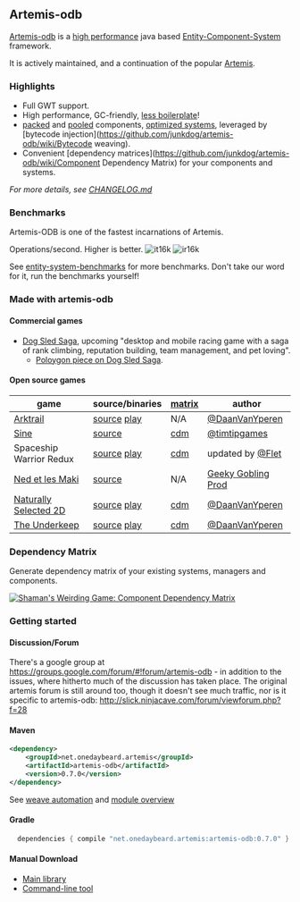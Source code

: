 ## Artemis-odb

[Artemis-odb](https://github.com/junkdog/artemis-odb/wiki/About) is a [high performance](https://github.com/junkdog/entity-system-benchmarks) java based [Entity-Component-System](https://github.com/junkdog/artemis-odb/wiki/Introduction-to-Entity-Systems) framework.

It is actively maintained, and a continuation of the popular [Artemis](http://gamadu.com/artemis/).

### Highlights
- Full GWT support.
- High performance, GC-friendly, [less boilerplate](https://github.com/junkdog/artemis-odb/wiki/@Wire)!
- [packed](https://github.com/junkdog/artemis-odb/wiki/Packed-Weaver) and [pooled](https://github.com/junkdog/artemis-odb/wiki/@PooledWeaver) components, [optimized systems](https://github.com/junkdog/artemis-odb/wiki/Optimizing-Entity-Systems), leveraged by [bytecode injection](https://github.com/junkdog/artemis-odb/wiki/Bytecode weaving).
- Convenient [dependency matrices](https://github.com/junkdog/artemis-odb/wiki/Component Dependency Matrix) for your components and systems.

_For more details, see [CHANGELOG.md](https://github.com/junkdog/artemis-odb/blob/master/CHANGELOG.md)_

### Benchmarks
Artemis-ODB is one of the fastest incarnations of Artemis. 

Operations/second. Higher is better.
![it16k][it16k] ![ir16k][ir16k]

See [entity-system-benchmarks](https://github.com/junkdog/entity-system-benchmarks) for more benchmarks.
Don't take our word for it, run the benchmarks yourself!

 [it1k]: http://junkdog.github.io/images/ecs-bench/iteration-1024.png
 [it4k]: http://junkdog.github.io/images/ecs-bench/iteration-4096.png
 [it16k]: http://junkdog.github.io/images/ecs-bench/iteration-16384.png
 [it65k]: http://junkdog.github.io/images/ecs-bench/iteration-65536.png
 [ir1k]: http://junkdog.github.io/images/ecs-bench/insert_remove-1024.png
 [ir4k]: http://junkdog.github.io/images/ecs-bench/insert_remove-4096.png
 [ir16k]: http://junkdog.github.io/images/ecs-bench/insert_remove-16384.png
 [ir65k]: http://junkdog.github.io/images/ecs-bench/insert_remove-65536.png 

### Made with artemis-odb

#### Commercial games

- [Dog Sled Saga](http://www.dogsledsaga.com/), upcoming "desktop and mobile racing game with a saga of rank climbing, reputation building, team management, and pet loving".
  - [Poloygon piece on Dog Sled Saga](http://www.polygon.com/2013/5/22/4344100/dog-sled-saga).
  
#### Open source games
| game                          | source/binaries                      | [matrix][cdm]     | author                         |
|-------------------------------|--------------------------------------|-------------------|--------------------------------|
| [Arktrail][ark]               | [source][ark-src] [play][ark-play]   | N/A               | [@DaanVanYperen][dvy]          |
| [Sine][sine]                  | [source][sine-src]                   | [cdm][sine-cdm]   | [@timtipgames][sine-auth]      |
| Spaceship Warrior Redux       | [source][sw-src] [play][sw-play]     | [cdm][sw-cdm]     | updated by [@Flet][flet]       |
| [Ned et les Maki][ned]        | [source][ned-src]                    | N/A               | [Geeky Gobling Prod][ned-auth] |
| [Naturally Selected 2D][ns2d] | [source][ns2d-src] [play][ns2d-play] | [cdm][ns2d-cdm]   | [@DaanVanYperen][dvy]          |
| [The Underkeep][tu]           | [source][tu-src] [play][tu-play]     | [cdm][tu-cdm]     | [@DaanVanYperen][dvy]          |

 [ark]: http://www.ludumdare.com/compo/ludum-dare-30/?action=preview&uid=22396
 [ark-src]: https://github.com/DaanVanYperen/arktrail
 [ark-play]: http://www.mostlyoriginal.net/play-arktrail/
 [cdm]: https://github.com/junkdog/artemis-odb/wiki/Component-Dependency-Matrix
 [cli]: https://github.com/junkdog/artemis-odb/wiki/Command-Line-Tool
 [sine]: http://www.ludumdare.com/compo/ludum-dare-27/?action=preview&uid=15341
 [sine-src]: https://dl.dropboxusercontent.com/u/3057562/sine/sine-src.jar
 [sine-cdm]: http://junkdog.github.io/matrix-sine.html
 [sine-auth]: http://twitter.com/timtipgames
 [ned]: http://devnewton.bci.im/en/games/nedetlesmaki
 [ned-src]: https://github.com/devnewton/nedetlesmaki
 [ned-auth]: http://geekygoblin.org/
 [ns2d]: http://www.ludumdare.com/compo/minild-50/?action=preview&uid=22396
 [ns2d-src]: https://github.com/DaanVanYperen/naturally-selected-2d
 [ns2d-play]: http://ludum.mostlyoriginal.net/game/ns2d/
 [ns2d-cdm]: http://junkdog.github.io/matrix-ns2d.html
 [tu]: http://www.ludumdare.com/compo/ludum-dare-29/?action=preview&uid=22396
 [tu-src]: https://github.com/DaanVanYperen/underkeep
 [tu-play]: http://www.mostlyoriginal.net/play-underkeep/
 [tu-cdm]: http://junkdog.github.io/matrix-tu.html
 [dvy]: https://github.com/DaanVanYperen
 [sw-src]: https://github.com/Flet/spasceship-warrior-gradle
 [sw-play]: http://flet.github.io/spaceship-warrior-redux/
 [sw-cdm]: http://junkdog.github.io/matrix-sw.html
 [flet]: https://github.com/Flet/ 

### Dependency Matrix

Generate dependency matrix of your existing systems, managers and components.

[![Shaman's Weirding Game: Component Dependency Matrix](https://raw.githubusercontent.com/wiki/junkdog/artemis-odb/images/cdm.png)](http://junkdog.github.io/matrix.html)

### Getting started

#### Discussion/Forum

There's a google group at https://groups.google.com/forum/#!forum/artemis-odb - in addition to the issues, where hitherto much of the discussion has taken place. The original artemis forum is still around too, though it doesn't see much traffic, nor is it specific to artemis-odb: http://slick.ninjacave.com/forum/viewforum.php?f=28

#### Maven
```xml
<dependency>
	<groupId>net.onedaybeard.artemis</groupId>
	<artifactId>artemis-odb</artifactId>
	<version>0.7.0</version>
</dependency>
```

See [weave automation](https://github.com/junkdog/artemis-odb/wiki/Weave-Automation) and [module overview](https://github.com/junkdog/artemis-odb/wiki/Module-Overview)

#### Gradle
```groovy
  dependencies { compile "net.onedaybeard.artemis:artemis-odb:0.7.0" }
```

#### Manual Download

 - [Main library](http://repo1.maven.org/maven2/net/onedaybeard/artemis/artemis-odb/0.7.0/) 
 - [Command-line tool](http://repo1.maven.org/maven2/net/onedaybeard/artemis/artemis-odb-cli/0.7.0/)

